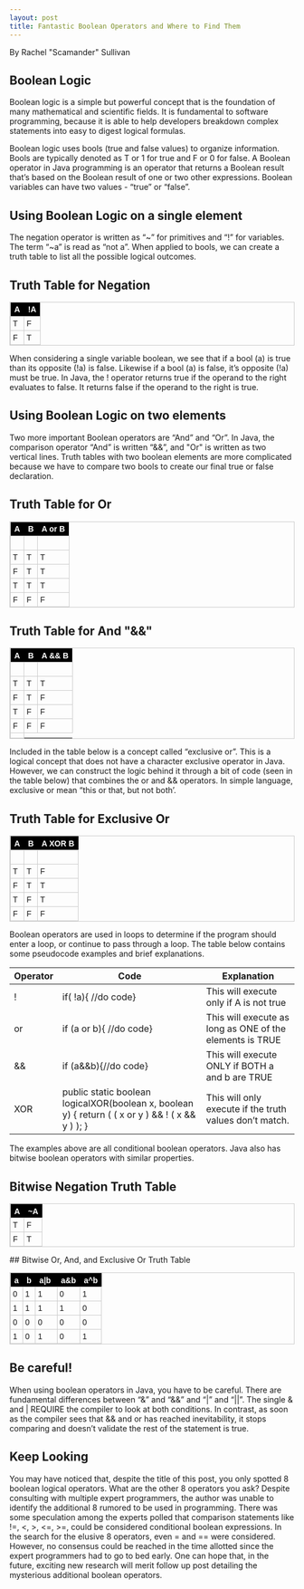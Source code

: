 ```yaml
---
layout: post
title: Fantastic Boolean Operators and Where to Find Them
---
```


By Rachel "Scamander" Sullivan

## Boolean Logic

Boolean logic is a simple but powerful concept that is the foundation of many mathematical and scientific fields.  It is fundamental to software programming, because it is able to help developers breakdown complex statements into easy to digest logical formulas. 

Boolean logic uses bools (true and false values) to organize information. Bools are typically denoted as T or 1 for true and F or 0 for false.  A Boolean operator in Java programming is an operator that returns a Boolean result that’s based on the Boolean result of one or two other expressions. Boolean variables can have two values - “true” or “false”.

## Using Boolean Logic on a single element

The negation operator is written as “~” for primitives and “!” for variables. The term “~a” is read as “not a”. When applied to bools, we can create a truth table to list all the possible logical outcomes.

## Truth Table for Negation

<style type="text/css">
	table.tableizer-table {
		font-size: 14px;
		border: 1px solid #CCC; 
		font-family: Verdana, Geneva, sans-serif;
	} 
	.tableizer-table td {
		padding: 4px;
		margin: 3px;
		border: 1px solid #CCC;
	}
	.tableizer-table th {
		background-color: #000000; 
		color: #FFF;
		font-weight: bold;
	}
</style>
<table class="tableizer-table">
<thead><tr class="tableizer-firstrow"><th>A</th><th>!A</th></tr></thead><tbody>
 <tr><td>T</td><td>F</td></tr>
 <tr><td>F</td><td>T</td></tr>
</tbody></table>

When considering a single variable boolean, we see that if a bool (a) is true than its opposite (!a) is false.  Likewise if a bool (a) is false, it’s opposite (!a) must be true. In Java, the ! operator returns true if the operand to the right evaluates to false.  It returns false if the operand to the right is true.

## Using Boolean Logic on two elements

Two more important Boolean operators are “And” and “Or”.  In Java, the comparison operator “And” is written “&&”, and "Or" is written as  two vertical lines.  Truth tables with two boolean elements are more complicated because we have to compare two bools to create our final true or false declaration.

## Truth Table for Or 

<style type="text/css">
	table.tableizer-table {
		font-size: 14px;
		border: 1px solid #CCC; 
		font-family: Arial, Helvetica, sans-serif;
	} 
	.tableizer-table td {
		padding: 4px;
		margin: 3px;
		border: 1px solid #CCC;
	}
	.tableizer-table th {
		background-color: #000000; 
		color: #FFF;
		font-weight: bold;
	}
</style>
<table class="tableizer-table">
<thead><tr class="tableizer-firstrow"><th>A</th><th>B</th><th>A or B</th></tr></thead><tbody>
 <tr><td>&nbsp;</td><td>&nbsp;</td><td>&nbsp;</td></tr>
 <tr><td>T</td><td>T</td><td>T</td></tr>
 <tr><td>F</td><td>T</td><td>T</td></tr>
 <tr><td>T</td><td>T</td><td>T</td></tr>
 <tr><td>F</td><td>F</td><td>F</td></tr>
</tbody></table>


## Truth Table for And "&&"

<style type="text/css">
	table.tableizer-table {
		font-size: 14px;
		border: 1px solid #CCC; 
		font-family: Verdana, Geneva, sans-serif;
	} 
	.tableizer-table td {
		padding: 4px;
		margin: 3px;
		border: 1px solid #CCC;
	}
	.tableizer-table th {
		background-color: #000000; 
		color: #FFF;
		font-weight: bold;
	}
</style>
<table class="tableizer-table">
<thead><tr class="tableizer-firstrow"><th>A</th><th>B</th><th>A && B</th></tr></thead><tbody>
 <tr><td>&nbsp;</td><td>&nbsp;</td><td>&nbsp;</td></tr>
 <tr><td>T</td><td>T</td><td>T</td></tr>
 <tr><td>F</td><td>T</td><td>F</td></tr>
 <tr><td>T</td><td>F</td><td>F</td></tr>
 <tr><td>F</td><td>F</td><td>F</td></tr>
 <tr><td></td></tr>
</tbody></table>

Included in the table below is a concept called “exclusive or”.  This is a logical concept that does not have a character exclusive operator in Java.  However, we can construct the logic behind it through a bit of code (seen in the table below) that combines the or and && operators. In simple language, exclusive or mean “this or that, but not both’.

## Truth Table for Exclusive Or

<style type="text/css">
	table.tableizer-table {
		font-size: 14px;
		border: 1px solid #CCC; 
		font-family: Verdana, Geneva, sans-serif;
	} 
	.tableizer-table td {
		padding: 4px;
		margin: 3px;
		border: 1px solid #CCC;
	}
	.tableizer-table th {
		background-color: #000000; 
		color: #FFF;
		font-weight: bold;
	}
</style>
<table class="tableizer-table">
<thead><tr class="tableizer-firstrow"><th>A</th><th>B</th><th>A XOR B</th></tr></thead><tbody>
 <tr><td>&nbsp;</td><td>&nbsp;</td><td>&nbsp;</td></tr>
 <tr><td>T</td><td>T</td><td>F</td></tr>
 <tr><td>F</td><td>T</td><td>T</td></tr>
 <tr><td>T</td><td>F</td><td>T</td></tr>
 <tr><td>F</td><td>F</td><td>F</td></tr>
</tbody></table>

Boolean operators are used in loops to determine if the program should enter a loop, or continue to pass through a loop.  The table below contains some pseudocode examples and brief explanations.

Operator | Code | Explanation
------------ | ------------- | -------------
!|if( !a){ //do code}|This will execute only if A is not true
or|if (a or b){	//do code}|This will execute as long as ONE of the elements is TRUE
&&|if (a&&b){//do code}|This will execute ONLY if BOTH a and b are TRUE
XOR|public static boolean logicalXOR(boolean x, boolean y) { return ( ( x or y ) && ! ( x && y ) ); }|This will only execute if the truth values don’t match.

The examples above are all conditional boolean operators.  Java also has bitwise boolean operators with similar properties.  

## Bitwise Negation Truth Table

<style type="text/css">
	table.tableizer-table {
		font-size: 14px;
		border: 1px solid #CCC; 
		font-family: Verdana, Geneva, sans-serif;
	} 
	.tableizer-table td {
		padding: 4px;
		margin: 3px;
		border: 1px solid #CCC;
	}
	.tableizer-table th {
		background-color: #000000; 
		color: #FFF;
		font-weight: bold;
	}
</style>
<table class="tableizer-table">
<thead><tr class="tableizer-firstrow"><th>A</th><th>~A</th></tr></thead><tbody>
 <tr><td>T</td><td>F</td></tr>
 <tr><td>F</td><td>T</td></tr>
</tbody></table>
## Bitwise Or, And, and Exclusive Or Truth Table


<style type="text/css">
	table.tableizer-table {
		font-size: 14px;
		border: 1px solid #CCC; 
		font-family: Verdana, Geneva, sans-serif;
	} 
	.tableizer-table td {
		padding: 4px;
		margin: 3px;
		border: 1px solid #CCC;
	}
	.tableizer-table th {
		background-color: #000000; 
		color: #FFF;
		font-weight: bold;
	}
</style>
<table class="tableizer-table">
<thead><tr class="tableizer-firstrow"><th>a</th><th>b</th><th>a|b </th><th>a&b</th><th>a^b</th></tr></thead><tbody>
 <tr><td>0</td><td>1</td><td>1</td><td>0</td><td>1</td></tr>
 <tr><td>1</td><td>1</td><td>1</td><td>1</td><td>0</td></tr>
 <tr><td>0</td><td>0</td><td>0</td><td>0</td><td>0</td></tr>
 <tr><td>1</td><td>0</td><td>1</td><td>0</td><td>1</td></tr>
</tbody></table>

## Be careful!

When using boolean operators in Java, you have to be careful. There are fundamental differences between “&” and “&&”  and “|” and “||”. The single & and | REQUIRE the compiler to look at both conditions.  In contrast, as soon as the compiler sees that && and or has reached inevitability, it stops comparing and doesn’t validate the rest of the statement is true. 

## Keep Looking

You may have noticed that, despite the title of this post, you only spotted 8 boolean logical operators. What are the other 8 operators you ask?  Despite consulting with multiple expert programmers, the author was unable to identify the additional 8 rumored to be used in programming.  There was some speculation among the experts polled that comparison statements like !=, <, >, <=, >=, could be considered conditional boolean expressions.  In the search for the elusive 8 operators, even = and == were considered. However, no consensus could be reached in the time allotted since the expert programmers had to go to bed early. One can hope that, in the future, exciting new research will merit follow up post detailing the mysterious additional boolean operators.

